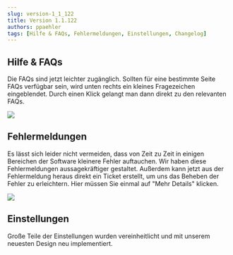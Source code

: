 ```yaml
---
slug: version-1_1_122
title: Version 1.1.122
authors: ppaehler
tags: [Hilfe & FAQs, Fehlermeldungen, Einstellungen, Changelog]
---
```


## Hilfe & FAQs

Die FAQs sind jetzt leichter zugänglich. Sollten für eine bestimmte Seite FAQs verfügbar sein, wird unten rechts ein kleines Fragezeichen eingeblendet. Durch einen Klick gelangt man dann direkt zu den relevanten FAQs.

![](https://caqadmin.blob.core.windows.net/releasenotes/109-images/mceclip0.png)

## Fehlermeldungen

Es lässt sich leider nicht vermeiden, dass von Zeit zu Zeit in einigen Bereichen der Software kleinere Fehler auftauchen. Wir haben diese Fehlermeldungen aussagekräftiger gestaltet. Außerdem kann jetzt aus der Fehlermeldung heraus direkt ein Ticket erstellt, um uns das Beheben der Fehler zu erleichtern. Hier müssen Sie einmal auf "Mehr Details" klicken.

![](https://caqadmin.blob.core.windows.net/releasenotes/109-images/mceclip2.png)

## Einstellungen

Große Teile der Einstellungen wurden vereinheitlicht und mit unserem neuesten Design neu implementiert.
